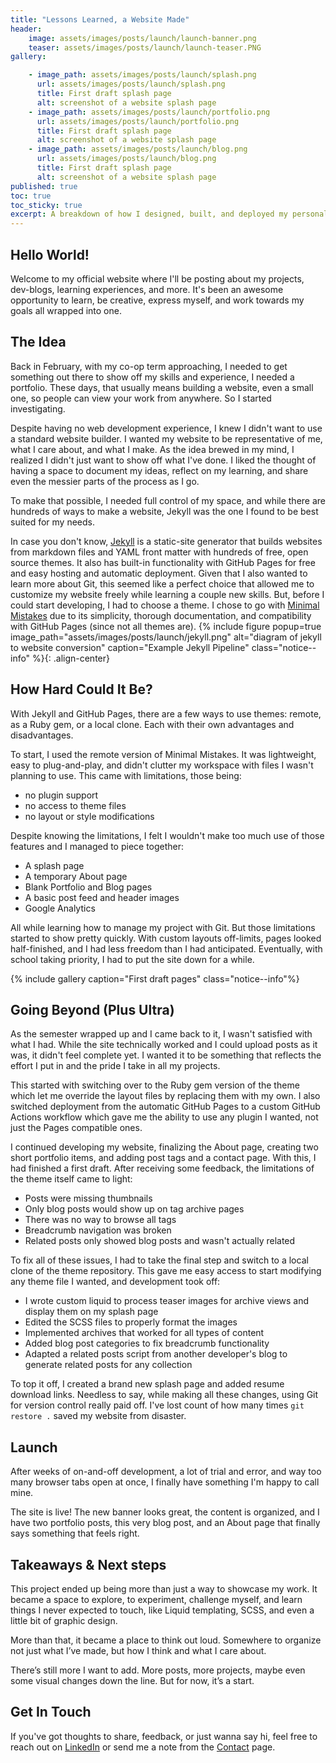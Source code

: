 ```yaml
---
title: "Lessons Learned, a Website Made"
header: 
    image: assets/images/posts/launch/launch-banner.png
    teaser: assets/images/posts/launch/launch-teaser.PNG
gallery:

    - image_path: assets/images/posts/launch/splash.png
      url: assets/images/posts/launch/splash.png
      title: First draft splash page
      alt: screenshot of a website splash page
    - image_path: assets/images/posts/launch/portfolio.png
      url: assets/images/posts/launch/portfolio.png
      title: First draft splash page
      alt: screenshot of a website splash page
    - image_path: assets/images/posts/launch/blog.png
      url: assets/images/posts/launch/blog.png
      title: First draft splash page
      alt: screenshot of a website splash page
published: true
toc: true
toc_sticky: true
excerpt: A breakdown of how I designed, built, and deployed my personal website using Jekyll, GitHub Pages, and custom theme development.  
---
```


## Hello World! 

Welcome to my official website where I'll be posting about my projects, dev-blogs, learning experiences, and more. It's been an awesome opportunity to learn, be creative, express myself, and work towards my goals all wrapped into one.

## The Idea

Back in February, with my co-op term approaching, I needed to get something out there to show off my skills and experience, I needed a portfolio. These days, that usually means building a website, even a small one, so people can view your work from anywhere. So I started investigating. 

Despite having no web development experience, I knew I didn't want to use a standard website builder. I wanted my website to be representative of me, what I care about, and what I make. As the idea brewed in my mind, I realized I didn't just want to show off what I've done. I liked the thought of having a space to document my ideas, reflect on my learning, and share even the messier parts of the process as I go. 

To make that possible, I needed full control of my space, and while there are hundreds of ways to make a website, Jekyll was the one I found to be best suited for my needs.

In case you don't know, [Jekyll](https://jekyllrb.com) is a static-site generator that builds websites from markdown files and YAML front matter with hundreds of free, open source themes. It also has built-in functionality with GitHub Pages for free and easy hosting and automatic deployment. Given that I also wanted to learn more about Git, this seemed like a perfect choice that allowed me to customize my website freely while learning a couple new skills. But, before I could start developing, I had to choose a theme. I chose to go with [Minimal Mistakes](https://mmistakes.github.io/minimal-mistakes/) due to its simplicity, thorough documentation, and compatibility with GitHub Pages (since not all themes are).
{% include figure popup=true image_path="assets/images/posts/launch/jekyll.png" alt="diagram of jekyll to website conversion" caption="Example Jekyll Pipeline" class="notice--info" %}{: .align-center}


## How Hard Could It Be?

With Jekyll and GitHub Pages, there are a few ways to use themes: remote, as a Ruby gem, or a local clone. Each with their own advantages and disadvantages. 

To start, I used the remote version of Minimal Mistakes. It was lightweight, easy to plug-and-play, and didn't clutter my workspace with files I wasn't planning to use. This came with limitations, those being: 
- no plugin support
- no access to theme files
- no layout or style modifications

Despite knowing the limitations, I felt I wouldn't make too much use of those features and I managed to piece together:

- A splash page
- A temporary About page
- Blank Portfolio and Blog pages
- A basic post feed and header images
- Google Analytics 

All while learning how to manage my project with Git. But those limitations started to show pretty quickly. With custom layouts off-limits, pages looked half-finished, and I had less freedom than I had anticipated. Eventually, with school taking priority, I had to put the site down for a while.

{% include gallery caption="First draft pages" class="notice--info"%}

## Going Beyond (Plus Ultra)

As the semester wrapped up and I came back to it, I wasn't satisfied with what I had. While the site technically worked and I could upload posts as it was, it didn't feel complete yet. I wanted it to be something that reflects the effort I put in and the pride I take in all my projects.

This started with switching over to the Ruby gem version of the theme which let me override the layout files by replacing them with my own. I also switched deployment from the automatic GitHub Pages to a custom GitHub Actions workflow which gave me the ability to use any plugin I wanted, not just the Pages compatible ones.

I continued developing my website, finalizing the About page, creating two short portfolio items, and adding post tags and a contact page. With this, I had finished a first draft. After receiving some feedback, the limitations of the theme itself came to light: 
- Posts were missing thumbnails
- Only blog posts would show up on tag archive pages
- There was no way to browse all tags
- Breadcrumb navigation was broken
- Related posts only showed blog posts and wasn't actually related

To fix all of these issues, I had to take the final step and switch to a local clone of the theme repository. This gave me easy access to start modifying any theme file I wanted, and development took off:
- I wrote custom liquid to process teaser images for archive views and display them on my splash page
- Edited the SCSS files to properly format the images
- Implemented archives that worked for all types of content
- Added blog post categories to fix breadcrumb functionality
- Adapted a related posts script from another developer's blog to generate related posts for any collection

To top it off, I created a brand new splash page and added resume download links. Needless to say, while making all these changes, using Git for version control really paid off. I've lost count of how many times `git restore .` saved my website from disaster.

## Launch

After weeks of on-and-off development, a lot of trial and error, and way too many browser tabs open at once, I finally have something I'm happy to call mine.

The site is live! The new banner looks great, the content is organized, and I have two portfolio posts, this very blog post, and an About page that finally says something that feels right. 

## Takeaways & Next steps

This project ended up being more than just a way to showcase my work. It became a space to explore, to experiment, challenge myself, and learn things I never expected to touch, like Liquid templating, SCSS, and even a little bit of graphic design. 

More than that, it became a place to think out loud. Somewhere to organize not just what I’ve made, but how I think and what I care about.

There’s still more I want to add. More posts, more projects, maybe even some visual changes down the line. But for now, it’s a start. 

## Get In Touch
If you've got thoughts to share, feedback, or just wanna say hi, feel free to reach out on [LinkedIn](https://www.linkedin.com/in/juanpbp/) or send me a note from the [Contact](/contact) page.